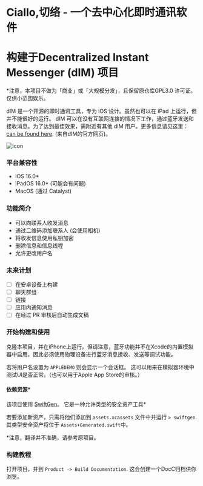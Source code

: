 # Ciallo,切络 - 一个去中心化即时通讯软件

# 构建于Decentralized Instant Messenger (dIM) 项目

*注意，本项目不做为「商业」或「大规模分发」，且保留原仓库GPL3.0 许可证。仅供小范围娱乐。

dIM 是一个开源的即时通讯工具，专为 iOS 设计。虽然也可以在 iPad 上运行，但并不能很好的运行。
dIM 可以在没有互联网连接的情况下工作，通过蓝牙发送和接收消息。为了达到最佳效果，需附近有其他 dIM 用户。更多信息请见这里： [can be found here](https://www.dimchat.org). (来自dIM的官方网页)。

![icon](./images/icon.png "dIM")

### 平台兼容性
- iOS 16.0*
- iPadOS 16.0* (可能会有问题)
- MacOS (通过 Catalyst)

### 功能简介
- 可以向联系人收发消息
- 通过二维码添加联系人 (会使用相机)
- 将收发信息使用私钥加密
- 删除信息和信息线程
- 允许更改用户名

### 未来计划 
- [ ] 在安卓设备上构建 
- [ ] 聊天群组
- [ ] 链接
- [ ] 应用内通知消息
- [ ] 在经过 PR 审核后自动生成文稿

### 开始构建和使用
克隆本项目，并在iPhone上运行。但请注意，蓝牙功能并不在Xcode的内置模拟器中启用，因此必须使用物理设备进行蓝牙消息接收、发送等调试功能。

若将用户名设置为 `APPLEDEMO` 则会显示一个会话框。 这可以用来在模拟器环境中测试UI是否正常。（也可以用于Apple App Store的审核。）

#### 依赖资源*
该项目使用 [SwiftGen](https://github.com/SwiftGen/SwiftGen#configuration-file)。 它是一种允许类型的安全资产工具*

若要添加新资产，只需将他们添加到 `assets.xcassets` 文件中并运行 `> swiftgen`. 其类型安全资产将位于 `Assets+Generated.swift`中。

*注意，翻译并不准确，请参考原项目。

### 构建教程
打开项目，并到 `Product -> Build Documentation`. 这会创建一个DocC归档供你浏览。
